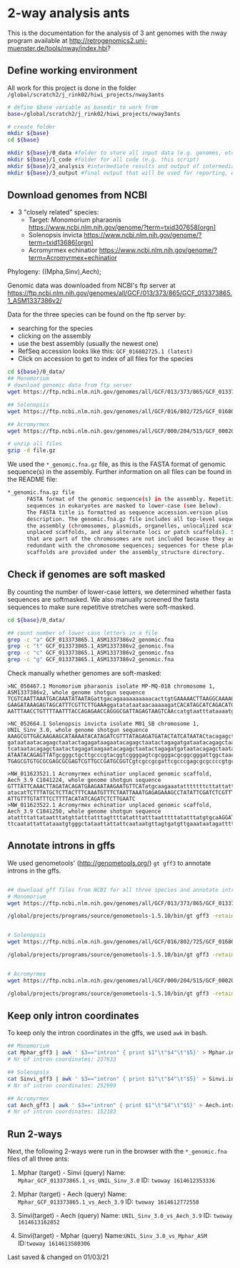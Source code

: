 # 2-way analysis ants

This is the documentation for the analysis of 3 ant genomes with the nway program available at http://retrogenomics2.uni-muenster.de/tools/nway/index.hbi?



## Define working environment

All work for this project is done in the folder `/global/scratch2/j_rink02/hiwi_projects/nway3ants`

```bash
# define $base variable as basedir to work from
base=/global/scratch2/j_rink02/hiwi_projects/nway3ants

# create folder
mkdir ${base}
cd ${base}

mkdir ${base}/0_data #folder to store all input data (e.g. genomes, etc.)
mkdir ${base}/1_code #folder for all code (e.g. this script)
mkdir ${base}/2_analysis #intermediate results and output of intermediate steps
mkdir ${base}/3_output #final output that will be used for reporting, exporting, or in general outside processing

```

## Download genomes from NCBI

- 3 "closely related" species:
    - Target: Monomorium pharaonis https://www.ncbi.nlm.nih.gov/genome/?term=txid307658[orgn]
    - Solenopsis invicta https://www.ncbi.nlm.nih.gov/genome/?term=txid13686[orgn]
    - Acromyrmex echinatior https://www.ncbi.nlm.nih.gov/genome/?term=Acromyrmex+echinatior

Phylogeny: ((Mpha,Sinv),Aech);

Genomic data was downloaded from NCBI's ftp server at
https://ftp.ncbi.nlm.nih.gov/genomes/all/GCF/013/373/865/GCF_013373865.1_ASM1337386v2/

Data for the three species can be found on the ftp server by:
- searching for the species
- clicking on the assembly
- use the best assembly (usually the newest one)
- RefSeq accession looks like this: `GCF_016802725.1 (latest)`
- Click on accession to get to index of all files for the species

```bash Download data
cd ${base}/0_data/
## Monomorium
# download genomic data from ftp server
wget https://ftp.ncbi.nlm.nih.gov/genomes/all/GCF/013/373/865/GCF_013373865.1_ASM1337386v2/GCF_013373865.1_ASM1337386v2_genomic.fna.gz

## Solenopsis
wget https://ftp.ncbi.nlm.nih.gov/genomes/all/GCF/016/802/725/GCF_016802725.1_UNIL_Sinv_3.0/GCF_016802725.1_UNIL_Sinv_3.0_genomic.fna.gz

## Acromyrmex
wget https://ftp.ncbi.nlm.nih.gov/genomes/all/GCF/000/204/515/GCF_000204515.1_Aech_3.9/GCF_000204515.1_Aech_3.9_genomic.fna.gz

# unzip all files
gzip -d file.gz
```

We used the `*_genomic.fna.gz` file, as this is the FASTA format of genomic sequence(s) in the assembly.
Further information on all files can be found in the README file:

```bash
*_genomic.fna.gz file
      FASTA format of the genomic sequence(s) in the assembly. Repetitive
      sequences in eukaryotes are masked to lower-case (see below).
      The FASTA title is formatted as sequence accession.version plus
      description. The genomic.fna.gz file includes all top-level sequences in
      the assembly (chromosomes, plasmids, organelles, unlocalized scaffolds,
      unplaced scaffolds, and any alternate loci or patch scaffolds). Scaffolds
      that are part of the chromosomes are not included because they are
      redundant with the chromosome sequences; sequences for these placed
      scaffolds are provided under the assembly_structure directory.
```

## Check if genomes are soft masked

By counting the number of lower-case letters, we determined whether fasta sequences are softmasked.
We also manually screened the fasta sequences to make sure repetitive stretches were soft-masked.

```bash Check for soft masking
cd ${base}/0_data/

## count number of lower case letters in a file
grep -c "a" GCF_013373865.1_ASM1337386v2_genomic.fna
grep -c "t" GCF_013373865.1_ASM1337386v2_genomic.fna
grep -c "c" GCF_013373865.1_ASM1337386v2_genomic.fna
grep -c "g" GCF_013373865.1_ASM1337386v2_genomic.fna
```

Check manually whether genomes are soft-masked:
```
>NC_050467.1 Monomorium pharaonis isolate MP-MQ-018 chromosome 1, ASM1337386v2, whole genome shotgun sequence
TCGTCAATTAAATGACAAATATAATAGattgacagaaaaaaaaaacacttgtGAAAAACTTAAGGCAAAAGTGTGGTGAA
GAAGATAAAGAGTAGCATTTCGTTCTTGAAAggatatataataacaaaaagatCACATAGCATCAGACATGTAGCACGTG
AATTTAACCTGTTTTAATTTACCAGAGAACCAGGGCGATTAGAGTAAGTCAAccatgtaatttataaaatgacaaaaaga

>NC_052664.1 Solenopsis invicta isolate M01_SB chromosome 1, UNIL_Sinv_3.0, whole genome shotgun sequence
AAAGCGTTGACAAGAAGCATAAAATACATAGATCGTTTATAGAGATGATACTATCATAATACtacagagctaatactaga
gataataatacagagctaatactagagataagaatacagagctaatactagagatgataatacagagctaatactagaga
tcataatacagagctaatactagagataagaatacagagctaatactagagatgataatacagagctaatactagagatC
ATAATACAGAGTTATgcgggctgcttgcccgtacggtcggggagtcgcgggacgcggcgggattggctaacgcggtggcG
TGAGCGTGTGCGCGAGCGCGAGTCGTTGCCGATGCGGTCgtcgccgcgattcgcccgagcgcgccccgtgcaagtggagc

>NW_011623521.1 Acromyrmex echinatior unplaced genomic scaffold, Aech_3.9 C1841224, whole genome shotgun sequence
GTTTATTCAAACTTAGATACAGATGAAGAATAAGAATGTTCATatgcaagaaatatttttttcttattattatatgtaca
atacatTCTTTATGCTCTTACTTTCAAATGTTTCTAATTAAATGAGAGAAAGCCTATATTCGATCTCGTTTCTAATGTAT
ATTGTTTGTATTTCCTTTTACATATCAGATCTCTTGAATC
>NW_011623522.1 Acromyrmex echinatior unplaced genomic scaffold, Aech_3.9 C1841250, whole genome shotgun sequence
atattttattataatttatgttatttatttagttttatatttatttaatttttatatttatgtgcaAGGATACTAAatga
ttcaatattattataaatgtgggctataattattattcaataatgttagtgatgttgaaataatagattttgtgtttagt
```

## Annotate introns in gffs

We used genometools' (http://genometools.org/) `gt gff3` to annotate introns in the gffs.

```bash Annotate introns

## download gff files from NCBI for all three species and annotate introns
# Monomorium
wget https://ftp.ncbi.nlm.nih.gov/genomes/all/GCF/013/373/865/GCF_013373865.1_ASM1337386v2/GCF_013373865.1_ASM1337386v2_genomic.gff.gz

/global/projects/programs/source/genometools-1.5.10/bin/gt gff3 -retainids -addintrons GCF_013373865.1_ASM1337386v2_genomic.gff > /global/scratch2/j_rink02/hiwi_projects/nway3ants/2_analysis/Mphar_introns_gff3


# Solenopsis
wget https://ftp.ncbi.nlm.nih.gov/genomes/all/GCF/016/802/725/GCF_016802725.1_UNIL_Sinv_3.0/GCF_016802725.1_UNIL_Sinv_3.0_genomic.gff.gz

/global/projects/programs/source/genometools-1.5.10/bin/gt gff3 -retainids -addintrons GCF_016802725.1_UNIL_Sinv_3.0_genomic.gff > /global/scratch2/j_rink02/hiwi_projects/nway3ants/2_analysis/Sinvi_introns_gff3


# Acromyrmex
wget https://ftp.ncbi.nlm.nih.gov/genomes/all/GCF/000/204/515/GCF_000204515.1_Aech_3.9/GCF_000204515.1_Aech_3.9_genomic.gff.gz

/global/projects/programs/source/genometools-1.5.10/bin/gt gff3 -retainids -addintrons GCF_000204515.1_Aech_3.9_genomic.gff > /global/scratch2/j_rink02/hiwi_projects/nway3ants/2_analysis/Aech_gff3


```
## Keep only intron coordinates

To keep only the intron coordinates in the gffs, we used `awk` in bash.

```bash get intron coordinates
## Monomorium
cat Mphar_gff3 | awk ' $3=="intron" { print $1"\t"$4"\t"$5}' > Mphar.intron.coordinates.tsv
# Nr of intron coordinates: 237633

## Solenopsis
cat Sinvi_gff3 | awk ' $3=="intron" { print $1"\t"$4"\t"$5}' > Sinvi.intron.coordinates.tsv
# Nr of intron coordinates: 252999

## Acromyrmex
cat Aech_gff3 | awk ' $3=="intron" { print $1"\t"$4"\t"$5}' > Aech.intron.coordinates.tsv
# Nr of intron coordinates: 152183
```

## Run 2-ways
Next, the following 2-ways were run in the browser with the `*_genomic.fna` files of all three ants:

1) Mphar (target) - Sinvi (query)
Name: `Mphar_GCF_013373865.1_vs_UNIL_Sinv_3.0`
ID: `twoway 1614612353336`

2) Mphar (target) - Aech (query)
Name: `Mphar_GCF_013373865.1_vs_Aech_3.9`
ID: `twoway 1614612772558`

3) Sinvi(target) - Aech (query)
Name: `UNIL_Sinv_3.0_vs_Aech_3.9`
ID: `twoway 1614613162852`

4) Sinvi(target) - Mphar (query)
Name:`UNIL_Sinv_3.0_vs_Mphar_ASM`
ID:`twoway 1614613580306`

Last saved & changed on 01/03/21
